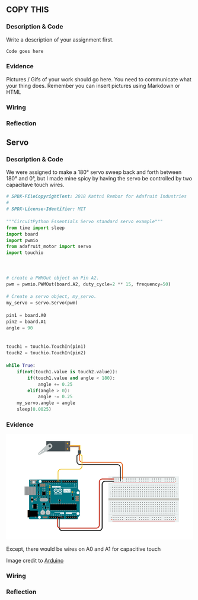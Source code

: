 ## COPY THIS

### Description & Code
Write a description of your assignment first.

```python
Code goes here

```

### Evidence
Pictures / Gifs of your work should go here.  You need to communicate what your thing does.
Remember you can insert pictures using Markdown or HTML

### Wiring

### Reflection

## Servo

### Description & Code
We were assigned to make a 180° servo sweep back and forth between 180° and 0°, but I
made mine spicy by having the servo be controlled by two capacitave touch wires.

```python
# SPDX-FileCopyrightText: 2018 Kattni Rembor for Adafruit Industries
#
# SPDX-License-Identifier: MIT

"""CircuitPython Essentials Servo standard servo example"""
from time import sleep
import board
import pwmio
from adafruit_motor import servo
import touchio



# create a PWMOut object on Pin A2.
pwm = pwmio.PWMOut(board.A2, duty_cycle=2 ** 15, frequency=50)

# Create a servo object, my_servo.
my_servo = servo.Servo(pwm)

pin1 = board.A0
pin2 = board.A1
angle = 90


touch1 = touchio.TouchIn(pin1)
touch2 = touchio.TouchIn(pin2)

while True:
    if(not(touch1.value is touch2.value)):
        if(touch1.value and angle < 180):
            angle += 0.25
        elif(angle > 0):
            angle -= 0.25
    my_servo.angle = angle
    sleep(0.0025)
```

### Evidence
![WiringSolution](media\servo-sweep-circuit.png)

Except, there would be wires on A0 and A1 for capacitive touch

Image credit to [Arduino](https://docs.arduino.cc/learn/electronics/servo-motors)


### Wiring

### Reflection